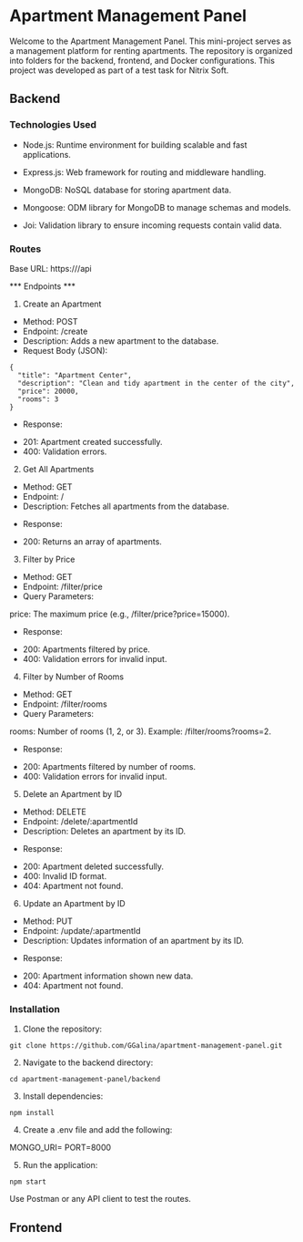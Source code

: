 # Apartment Management Panel

Welcome to the Apartment Management Panel. This mini-project serves as a management platform for renting apartments. The repository is organized into folders for the backend, frontend, and Docker configurations. This project was developed as part of a test task for Nitrix Soft.

## Backend

### Technologies Used

* Node.js: Runtime environment for building scalable and fast applications.

* Express.js: Web framework for routing and middleware handling.

* MongoDB: NoSQL database for storing apartment data.

* Mongoose: ODM library for MongoDB to manage schemas and models.

* Joi: Validation library to ensure incoming requests contain valid data.

### Routes

Base URL: https://<your-app-base-url>/api

*** Endpoints *** 

1.  Create an Apartment

 - Method: POST
 - Endpoint: /create
 - Description: Adds a new apartment to the database.
 - Request Body (JSON):

```shell
{
  "title": "Apartment Center",
  "description": "Clean and tidy apartment in the center of the city",
  "price": 20000,
  "rooms": 3
}
```

 * Response:

- 201: Apartment created successfully.
- 400: Validation errors.

2. Get All Apartments

- Method: GET
- Endpoint: /
- Description: Fetches all apartments from the database.

* Response:

- 200: Returns an array of apartments.

3. Filter by Price

- Method: GET
- Endpoint: /filter/price
- Query Parameters:

price: The maximum price (e.g., /filter/price?price=15000).

* Response:

- 200: Apartments filtered by price.
- 400: Validation errors for invalid input.

4. Filter by Number of Rooms

- Method: GET
- Endpoint: /filter/rooms
- Query Parameters:

rooms: Number of rooms (1, 2, or 3). Example: /filter/rooms?rooms=2.

* Response:

- 200: Apartments filtered by number of rooms.
- 400: Validation errors for invalid input.

5. Delete an Apartment by ID

- Method: DELETE
- Endpoint: /delete/:apartmentId
- Description: Deletes an apartment by its ID.

* Response:

- 200: Apartment deleted successfully.
- 400: Invalid ID format.
- 404: Apartment not found.

6. Update an Apartment by ID

- Method: PUT
- Endpoint: /update/:apartmentId
- Description: Updates information of an apartment by its ID.

* Response:

- 200: Apartment information shown new data.
- 404: Apartment not found.

### Installation

1. Clone the repository:

```shell
git clone https://github.com/GGalina/apartment-management-panel.git
```

2. Navigate to the backend directory:

```shell
cd apartment-management-panel/backend
```

3. Install dependencies:

```shell
npm install
```

4. Create a .env file and add the following:

MONGO_URI=<your-mongodb-connection-string>
PORT=8000

5. Run the application:

```shell
npm start
```

Use Postman or any API client to test the routes.

## Frontend 